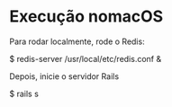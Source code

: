 # Execução nomacOS

Para rodar localmente, rode o Redis:

$ redis-server /usr/local/etc/redis.conf &

Depois, inicie o servidor Rails

$ rails s

